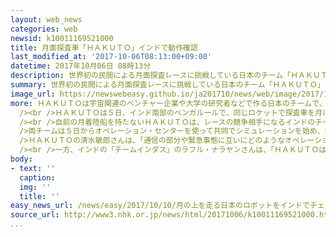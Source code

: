 ```yaml
---
layout: web_news
categories: web
newsid: k10011169521000
title: 月面探査車「ＨＡＫＵＴＯ」インドで動作確認
last_modified_at: '2017-10-06T08:13:00+09:00'
datetime: 2017年10月06日 08時13分
description: 世界初の民間による月面探査レースに挑戦している日本のチーム「ＨＡＫＵＴＯ」は、月への打ち上げが行われるインドで、同じロケットで月に向かうインドのチームと共同で探査車の月での動作を確認するシミュレーションを行いました。
summary: 世界初の民間による月面探査レースに挑戦している日本のチーム「ＨＡＫＵＴＯ」は、月への打ち上げが行われるインドで、同じロケットで月に向かうインドのチームと共同で探査車の月での動作を確認するシミュレーションを行いました。
image_url: https://newswebeasy.github.io/ja201710/news/web/image/2017/10/10/k10011169521000.jpg
more: ＨＡＫＵＴＯは宇宙関連のベンチャー企業や大学の研究者などで作る日本のチームで、世界で初めての民間による月面探査レースに参加するため、ことし１２月にインドのロケットで探査車「ＳＯＲＡＴＯ」を月に送る計画です。<br
  /><br />ＨＡＫＵＴＯは５日、インド南部のベンガルールで、同じロケットで探査車を月に送るインドのチームとともに、地上からそれぞれの探査車と通信する「オペレーション・センター」を公開しました。<br
  /><br />自前の月着陸船を持たないＨＡＫＵＴＯは、レースの競争相手になるインドのチームの月着陸船を経由して探査車と通信することになっています。<br /><br
  />両チームは５日からオペレーション・センターを使って共同でシミュレーションを始め、探査車どうしの衝突を回避する方法などを確認していました。<br /><br
  />ＨＡＫＵＴＯの清水敏郎さんは、「通信の部分や緊急事態に互いにどのようなオペレーションをするかなど、インド側ともう少し詰めておく必要がある」と話していました。<br
  /><br />一方、インドの「チームインダス」のラフル・ナラヤンさんは、「ＨＡＫＵＴＯは競争相手でもあるが、これまでの固い絆がある。宇宙空間ではしっかり協力していきたい」と話していました。
body:
- text: ''
  caption:
  img: ''
  title: ''
easy_news_url: /news/easy/2017/10/10/月の上を走る日本のロボットをインドでチェックする/
source_url: http://www3.nhk.or.jp/news/html/20171006/k10011169521000.html?utm_int=news-culture_contents_list-items_001
...
```

